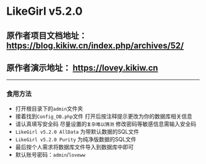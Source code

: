 # LikeGirl v5.2.0
## 原作者项目文档地址： https://blog.kikiw.cn/index.php/archives/52/
## 原作者演示地址： https://lovey.kikiw.cn

------------
### 食用方法
- 打开根目录下的`admin`文件夹
- 接着找到`Config_DB.php`文件 打开后按注释提示更改为你的数据库相关信息
- 请认真填写安全码 尽量设置的`复杂难以猜测` 修改密码等敏感信息需输入安全码
- `LikeGirl v5.2.0 AllData` 为带默认数据的SQL文件
- `LikeGirl v5.2.0 Purity` 为纯净版数据的SQL文件
- 最后按个人需求将数据库文件导入到数据库中即可
- 默认账号密码：`admin`/`loveww`




